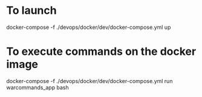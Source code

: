 # To launch
docker-compose -f ./devops/docker/dev/docker-compose.yml up

# To execute commands on the docker image
docker-compose -f ./devops/docker/dev/docker-compose.yml run warcommands_app bash